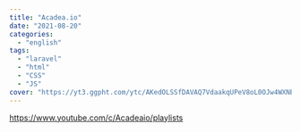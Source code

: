 ```yaml
---
title: "Acadea.io"
date: "2021-08-20"
categories:
  - "english"
tags:
  - "laravel"
  - "html"
  - "CSS"
  - "JS"
cover: "https://yt3.ggpht.com/ytc/AKedOLSSfDAVAQ7VdaakqUPeV8oL0OJw4WXNBJf_0snI=s176-c-k-c0x00ffffff-no-rj"
---
```


https://www.youtube.com/c/Acadeaio/playlists
